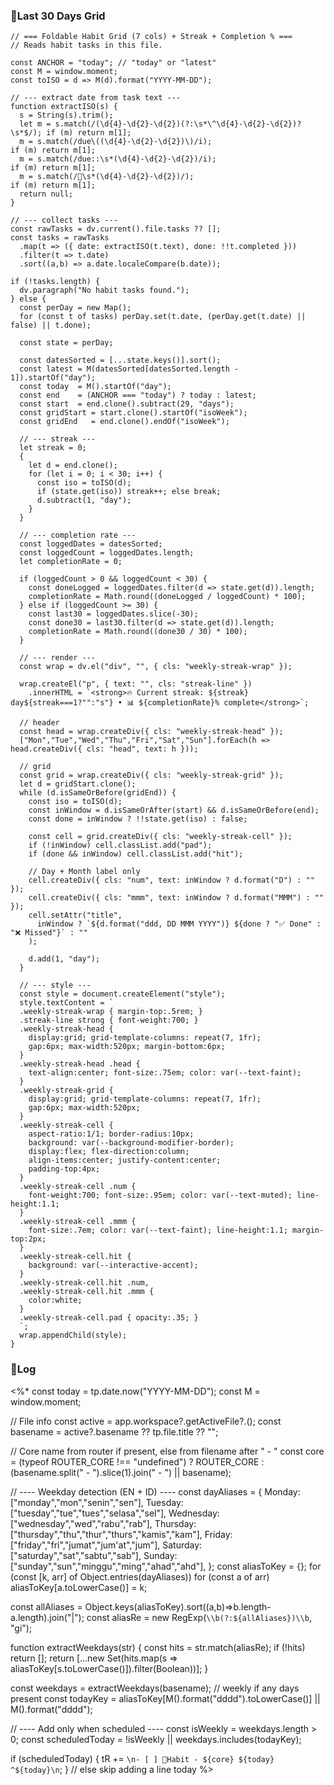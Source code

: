 
### 📅Last 30 Days Grid
```dataviewjs
// === Foldable Habit Grid (7 cols) + Streak + Completion % ===
// Reads habit tasks in this file.

const ANCHOR = "today"; // "today" or "latest"
const M = window.moment;
const toISO = d => M(d).format("YYYY-MM-DD");

// --- extract date from task text ---
function extractISO(s) {
  s = String(s).trim();
  let m = s.match(/(\d{4}-\d{2}-\d{2})(?:\s*\^\d{4}-\d{2}-\d{2})?\s*$/); if (m) return m[1];
  m = s.match(/due\((\d{4}-\d{2}-\d{2})\)/i);                             if (m) return m[1];
  m = s.match(/due::\s*(\d{4}-\d{2}-\d{2})/i);                           if (m) return m[1];
  m = s.match(/📅\s*(\d{4}-\d{2}-\d{2})/);                                if (m) return m[1];
  return null;
}

// --- collect tasks ---
const rawTasks = dv.current().file.tasks ?? [];
const tasks = rawTasks
  .map(t => ({ date: extractISO(t.text), done: !!t.completed }))
  .filter(t => t.date)
  .sort((a,b) => a.date.localeCompare(b.date));

if (!tasks.length) {
  dv.paragraph("No habit tasks found.");
} else {
  const perDay = new Map();
  for (const t of tasks) perDay.set(t.date, (perDay.get(t.date) || false) || t.done);

  const state = perDay;

  const datesSorted = [...state.keys()].sort();
  const latest = M(datesSorted[datesSorted.length - 1]).startOf("day");
  const today  = M().startOf("day");
  const end    = (ANCHOR === "today") ? today : latest;
  const start  = end.clone().subtract(29, "days");
  const gridStart = start.clone().startOf("isoWeek");
  const gridEnd   = end.clone().endOf("isoWeek");

  // --- streak ---
  let streak = 0;
  {
    let d = end.clone();
    for (let i = 0; i < 30; i++) {
      const iso = toISO(d);
      if (state.get(iso)) streak++; else break;
      d.subtract(1, "day");
    }
  }

  // --- completion rate ---
  const loggedDates = datesSorted;
  const loggedCount = loggedDates.length;
  let completionRate = 0;

  if (loggedCount > 0 && loggedCount < 30) {
    const doneLogged = loggedDates.filter(d => state.get(d)).length;
    completionRate = Math.round((doneLogged / loggedCount) * 100);
  } else if (loggedCount >= 30) {
    const last30 = loggedDates.slice(-30);
    const done30 = last30.filter(d => state.get(d)).length;
    completionRate = Math.round((done30 / 30) * 100);
  }

  // --- render ---
  const wrap = dv.el("div", "", { cls: "weekly-streak-wrap" });

  wrap.createEl("p", { text: "", cls: "streak-line" })
    .innerHTML = `<strong>🔥 Current streak: ${streak} day${streak===1?"":"s"} • 📊 ${completionRate}% complete</strong>`;

  // header
  const head = wrap.createDiv({ cls: "weekly-streak-head" });
  ["Mon","Tue","Wed","Thu","Fri","Sat","Sun"].forEach(h => head.createDiv({ cls: "head", text: h }));

  // grid
  const grid = wrap.createDiv({ cls: "weekly-streak-grid" });
  let d = gridStart.clone();
  while (d.isSameOrBefore(gridEnd)) {
    const iso = toISO(d);
    const inWindow = d.isSameOrAfter(start) && d.isSameOrBefore(end);
    const done = inWindow ? !!state.get(iso) : false;

    const cell = grid.createDiv({ cls: "weekly-streak-cell" });
    if (!inWindow) cell.classList.add("pad");
    if (done && inWindow) cell.classList.add("hit");

    // Day + Month label only
    cell.createDiv({ cls: "num", text: inWindow ? d.format("D") : "" });
    cell.createDiv({ cls: "mmm", text: inWindow ? d.format("MMM") : "" });
    cell.setAttr("title",
      inWindow ? `${d.format("ddd, DD MMM YYYY")} ${done ? "✅ Done" : "❌ Missed"}` : ""
    );

    d.add(1, "day");
  }

  // --- style ---
  const style = document.createElement("style");
  style.textContent = `
  .weekly-streak-wrap { margin-top:.5rem; }
  .streak-line strong { font-weight:700; }
  .weekly-streak-head {
    display:grid; grid-template-columns: repeat(7, 1fr);
    gap:6px; max-width:520px; margin-bottom:6px;
  }
  .weekly-streak-head .head {
    text-align:center; font-size:.75em; color: var(--text-faint);
  }
  .weekly-streak-grid {
    display:grid; grid-template-columns: repeat(7, 1fr);
    gap:6px; max-width:520px;
  }
  .weekly-streak-cell {
    aspect-ratio:1/1; border-radius:10px;
    background: var(--background-modifier-border);
    display:flex; flex-direction:column;
    align-items:center; justify-content:center;
    padding-top:4px;
  }
  .weekly-streak-cell .num {
    font-weight:700; font-size:.95em; color: var(--text-muted); line-height:1.1;
  }
  .weekly-streak-cell .mmm {
    font-size:.7em; color: var(--text-faint); line-height:1.1; margin-top:2px;
  }
  .weekly-streak-cell.hit {
    background: var(--interactive-accent);
  }
  .weekly-streak-cell.hit .num,
  .weekly-streak-cell.hit .mmm {
    color:white;
  }
  .weekly-streak-cell.pad { opacity:.35; }
  `;
  wrap.appendChild(style);
}
```
### 📙Log
<%*
const today = tp.date.now("YYYY-MM-DD");
const M = window.moment;

// File info
const active = app.workspace?.getActiveFile?.();
const basename = active?.basename ?? tp.file.title ?? "";

// Core name from router if present, else from filename after " - "
const core = (typeof ROUTER_CORE !== "undefined")
  ? ROUTER_CORE
  : (basename.split(" - ").slice(1).join(" - ") || basename);

// ---- Weekday detection (EN + ID) ----
const dayAliases = {
  Monday:    ["monday","mon","senin","sen"],
  Tuesday:   ["tuesday","tue","tues","selasa","sel"],
  Wednesday: ["wednesday","wed","rabu","rab"],
  Thursday:  ["thursday","thu","thur","thurs","kamis","kam"],
  Friday:    ["friday","fri","jumat","jum'at","jum"],
  Saturday:  ["saturday","sat","sabtu","sab"],
  Sunday:    ["sunday","sun","minggu","ming","ahad","ahd"],
};
const aliasToKey = {};
for (const [k, arr] of Object.entries(dayAliases)) for (const a of arr) aliasToKey[a.toLowerCase()] = k;

const allAliases = Object.keys(aliasToKey).sort((a,b)=>b.length-a.length).join("|");
const aliasRe = new RegExp(`\\b(?:${allAliases})\\b`, "gi");

function extractWeekdays(str) {
  const hits = str.match(aliasRe);
  if (!hits) return [];
  return [...new Set(hits.map(s => aliasToKey[s.toLowerCase()]).filter(Boolean))];
}

const weekdays = extractWeekdays(basename);                       // weekly if any days present
const todayKey = aliasToKey[M().format("dddd").toLowerCase()] || M().format("dddd");

// ---- Add only when scheduled ----
const isWeekly = weekdays.length > 0;
const scheduledToday = !isWeekly || weekdays.includes(todayKey);

if (scheduledToday) {
  tR += `\n- [ ] 🔁Habit - ${core} ${today} ^${today}\n`;
} // else skip adding a line today
%>




